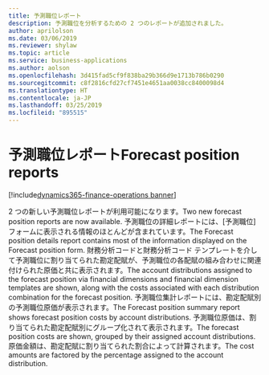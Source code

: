 ```yaml
---
title: 予測職位レポート
description: 予測職位を分析するための 2 つのレポートが追加されました。
author: aprilolson
ms.date: 03/06/2019
ms.reviewer: shylaw
ms.topic: article
ms.service: business-applications
ms.author: aolson
ms.openlocfilehash: 3d415fad5cf9f838ba29b366d9e1713b786b0290
ms.sourcegitcommit: c8f2816cfd27cf7451e4651aa0038cc8400098d4
ms.translationtype: HT
ms.contentlocale: ja-JP
ms.lasthandoff: 03/25/2019
ms.locfileid: "895515"
---
```

# <a name="forecast-position-reports"></a><span data-ttu-id="3c1a9-103">予測職位レポート</span><span class="sxs-lookup"><span data-stu-id="3c1a9-103">Forecast position reports</span></span> 
[!include[dynamics365-finance-operations banner](../includes/dynamics365-finance-operations.md)]

<span data-ttu-id="3c1a9-104">2 つの新しい予測職位レポートが利用可能になります。</span><span class="sxs-lookup"><span data-stu-id="3c1a9-104">Two new forecast position reports are now available.</span></span> <span data-ttu-id="3c1a9-105">予測職位の詳細レポートには、[予測職位] フォームに表示される情報のほとんどが含まれています。</span><span class="sxs-lookup"><span data-stu-id="3c1a9-105">The Forecast position details report contains most of the information displayed on the Forecast position form.</span></span> <span data-ttu-id="3c1a9-106">財務分析コードと財務分析コード テンプレートを介して予測職位に割り当てられた勘定配賦が、予測職位の各配賦の組み合わせに関連付けられた原価と共に表示されます。</span><span class="sxs-lookup"><span data-stu-id="3c1a9-106">The account distributions assigned to the forecast position via financial dimensions and financial dimension templates are shown, along with the costs associated with each distribution combination for the forecast position.</span></span> <span data-ttu-id="3c1a9-107">予測職位集計レポートには、勘定配賦別の予測職位原価が表示されます。</span><span class="sxs-lookup"><span data-stu-id="3c1a9-107">The Forecast position summary report shows forecast position costs by account distributions.</span></span> <span data-ttu-id="3c1a9-108">予測職位原価は、割り当てられた勘定配賦別にグループ化されて表示されます。</span><span class="sxs-lookup"><span data-stu-id="3c1a9-108">The forecast position costs are shown, grouped by their assigned account distributions.</span></span> <span data-ttu-id="3c1a9-109">原価金額は、勘定配賦に割り当てられた割合によって計算されます。</span><span class="sxs-lookup"><span data-stu-id="3c1a9-109">The cost amounts are factored by the percentage assigned to the account distribution.</span></span>

